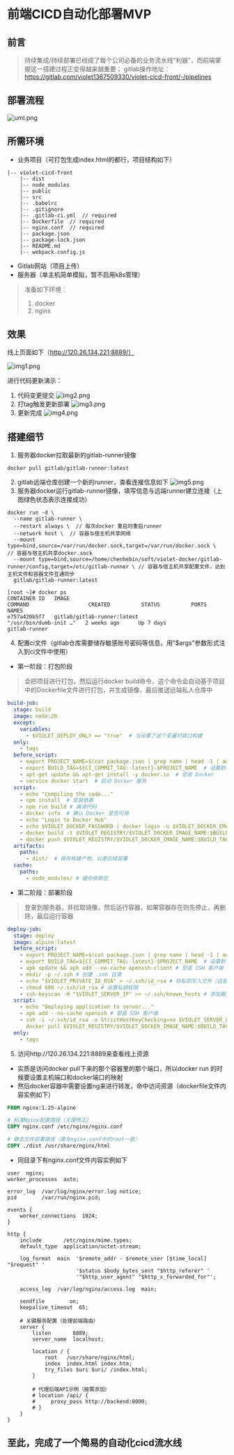# 前端CICD自动化部署MVP

## 前言
> 持续集成/持续部署已经成了每个公司必备的业务流水线“利器”，而前端掌握这一搭建过程正变得越来越重要；
> gitlab操作地址：https://gitlab.com/violet1367509330/violet-cicd-front/-/pipelines 

## 部署流程
![uml.png](src/imgs/uml.png)

## 所需环境
- 业务项目（可打包生成index.html的都行，项目结构如下）
```
|-- violet-cicd-front
    |-- dist
    |-- node_modules
    |-- public
    |-- src
    |-- .babelrc
    |-- .gitignore
    |-- .gitlab-ci.yml  // required
    |-- Dockerfile  // required
    |-- nginx.conf  // required
    |-- package.json
    |-- package-lock.json
    |-- README.md
    |-- webpack.config.js
```

- Gitlab网站（项目上传）
- 服务器（单主机简单模拟，暂不启用k8s管理）
> 准备如下环境：
> 1. docker
> 2. nginx
## 效果
线上页面如下（http://120.26.134.221:8889/）  

![img1.png](src/imgs/img1.png)

进行代码更新演示：

1. 代码变更提交
   ![img2.png](src/imgs/img2.png)
2. 打tag触发更新部署
   ![img3.png](src/imgs/img3.png)
3. 更新完成
   ![img4.png](src/imgs/img4.png)

## 搭建细节
1. 服务器docker拉取最新的gitlab-runner镜像
```shell
docker pull gitlab/gitlab-runner:latest
```
2. gitlab远端仓库创建一个新的runner，查看连接信息如下
   ![img5.png](src/imgs/img5.png)
3. 服务器docker运行gitlab-runner镜像，填写信息与远端runner建立连接（上图绿色状态表示连接成功）
```shell
docker run -d \
  --name gitlab-runner \
  --restart always \  // 每次docker 重启时重启runner
  --network host \  // 容器与宿主机共享网络
  --mount type=bind,source=/var/run/docker.sock,target=/var/run/docker.sock \  // 容器与宿主机共享docker.sock
  --mount type=bind,source=/home/chenhebin/soft/violet-docker/gitlab-runner/config,target=/etc/gitlab-runner \ // 容器与宿主机共享配置文件，达到主机文件和容器文件互通同步
  gitlab/gitlab-runner:latest
```

```shell
[root ~]# docker ps
CONTAINER ID   IMAGE                                                                     COMMAND                   CREATED          STATUS          PORTS                            NAMES
e757a420b5f7   gitlab/gitlab-runner:latest                                               "/usr/bin/dumb-init …"   2 weeks ago      Up 7 days                                        gitlab-runner
```
4. 配置ci文件（gitlab仓库需要储存敏感账号密码等信息，用"$args"参数形式注入到ci文件中使用）
- 第一阶段：打包阶段
> 会把项目进行打包，然后运行docker build命令，这个命令会自动基于项目中的Dockerfile文件进行打包，并生成镜像，最后推送远端私人仓库中
```yaml
build-job:
  stage: build
  image: node:20
  except:
    variables:
      - $VIOLET_DEPLOY_ONLY == "true"  # 当设置了这个变量时跳过构建
  only:
    - tags
  before_script:
    - export PROJECT_NAME=$(cat package.json | grep name | head -1 | awk -F "[\"]" '/name/{print$4}') # 获取 package.json 中的 name 字段
    - export BUILD_TAG=${CI_COMMIT_TAG:-latest}-$PROJECT_NAME  # 设置默认值为 latest
    - apt-get update && apt-get install -y docker.io  # 安装 Docker
    - service docker start  # 启动 Docker 服务
  script:
    - echo "Compiling the code..."
    - npm install  # 安装依赖
    - npm run build # 编译代码
    - docker info  # 确认 Docker 是否可用
    - echo "Login to Docker Hub"
    - echo $VIOLET_DOCKER_PASSWORD | docker login -u $VIOLET_DOCKER_EMAIL --password-stdin # 登录到 Docker Hub
    - docker build -t $VIOLET_REGISTRY/$VIOLET_DOCKER_IMAGE_NAME:$BUILD_TAG .  # 使用构建好的文件生成 Docker 镜像
    - docker push $VIOLET_REGISTRY/$VIOLET_DOCKER_IMAGE_NAME:$BUILD_TAG # 将镜像推送到 Docker Hub
  artifacts:
    paths:
      - dist/  # 保存构建产物，以便后续部署
  cache:
    paths:
      - node_modules/ # 缓存依赖包
```

- 第二阶段：部署阶段
> 登录到服务器，并拉取镜像，然后运行容器，如果容器存在则先停止，再删除，最后运行容器
```yaml
deploy-job:
  stage: deploy
  image: alpine:latest
  before_script:
    - export PROJECT_NAME=$(cat package.json | grep name | head -1 | awk -F "[\"]" '/name/{print$4}') # 获取 package.json 中的 name 字段
    - export BUILD_TAG=${CI_COMMIT_TAG:-latest}-$PROJECT_NAME  # 设置默认值为 latest
    - apk update && apk add --no-cache openssh-client # 安装 SSH 客户端
    - mkdir -p ~/.ssh # 创建 .ssh 目录
    - echo "$VIOLET_PRIVATE_ID_RSA" > ~/.ssh/id_rsa # 将私钥写入文件（这是你服务器本机的私钥，通过run gitlab-runner时候设置的文件路径互通得到）
    - chmod 600 ~/.ssh/id_rsa # 设置私钥权限
    - ssh-keyscan -H "$VIOLET_SERVER_IP" >> ~/.ssh/known_hosts # 添加服务器的公网ip输出到 known_hosts 文件
  script:
    - echo "Deploying application to server..."
    - apk add --no-cache openssh # 安装 SSH 客户端
    - ssh -i ~/.ssh/id_rsa -o StrictHostKeyChecking=no $VIOLET_SERVER_USER@$VIOLET_SERVER_IP " # 登录到服务器
      docker pull $VIOLET_REGISTRY/$VIOLET_DOCKER_IMAGE_NAME:$BUILD_TAG && docker stop hello_world_cicd_container_test || true && docker rm -f hello_world_cicd_container_test || true && docker run -d --name hello_world_cicd_container_test -p $VIOLET_DEPLOY_PORT:$VIOLET_DEPLOY_PORT $VIOLET_REGISTRY/$VIOLET_DOCKER_IMAGE_NAME:$BUILD_TAG" # 运行 Docker 容器
  only:
    - tags
```
5. 访问http://120.26.134.221:8889来查看线上资源
- 实质是访问docker pull下来的那个容器里的那个端口，所以docker run 的时候要设置主机端口和docker端口的映射
- 然后docker容器中需要设置ng来进行转发，命中访问资源（dockerfile文件内容实例如下）
```dockerfile
FROM nginx:1.25-alpine

# 标准Nginx配置路径（关键修正）
COPY nginx.conf /etc/nginx/nginx.conf

# 静态文件部署路径（需与nginx.conf中的root一致）
COPY ./dist /usr/share/nginx/html
```
- 同目录下有nginx.conf文件内容实例如下
```
user  nginx;
worker_processes  auto;

error_log  /var/log/nginx/error.log notice;
pid        /var/run/nginx.pid;

events {
    worker_connections  1024;
}

http {
    include       /etc/nginx/mime.types;
    default_type  application/octet-stream;

    log_format  main  '$remote_addr - $remote_user [$time_local] "$request" '
                      '$status $body_bytes_sent "$http_referer" '
                      '"$http_user_agent" "$http_x_forwarded_for"';

    access_log  /var/log/nginx/access.log  main;

    sendfile        on;
    keepalive_timeout  65;

    # 关键服务配置（处理前端路由）
    server {
        listen       8889;
        server_name  localhost;

        location / {
            root   /usr/share/nginx/html;
            index  index.html index.htm;
            try_files $uri $uri/ /index.html;
        }

        # 代理后端API示例（按需添加）
        # location /api/ {
        #     proxy_pass http://backend:8000;
        # }
    }
}

```
## 至此，完成了一个简易的自动化cicd流水线
